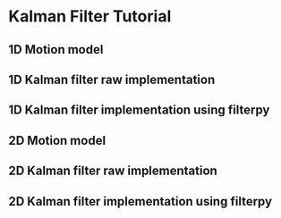 # Kalman Filter Tutorial

## 1D Motion model

## 1D Kalman filter raw implementation

## 1D Kalman filter implementation using filterpy

## 2D Motion model

## 2D Kalman filter raw implementation

## 2D Kalman filter implementation using filterpy

